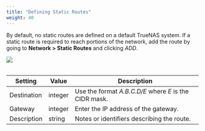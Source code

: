 ```yaml
---
title: "Defining Static Routes"
weight: 40
---
```


By default, no static routes are defined on a default TrueNAS system.
If a static route is required to reach portions of the network, add the route by going to **Network > Static Routes** and clicking *ADD*.

<img src="/images/CORE/12.0/NetworkStaticRoutesAdd.png">
<br><br>

| Setting | Value | Description |
|---------|-------|-------------|
| Destination | integer | Use the format *A.B.C.D/E* where *E* is the CIDR mask. |
| Gateway | integer | Enter the IP address of the gateway. |
| Description | string | Notes or identifiers describing the route. |